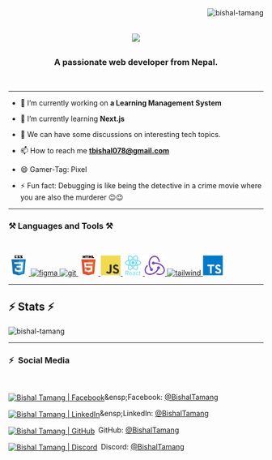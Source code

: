  <img align="right" src="https://komarev.com/ghpvc/?username=bishal-tamang&label=Profile%20views&color=0e75b6&style=flat" alt="bishal-tamang" />

 <h1 align="center">
    <img src="https://readme-typing-svg.herokuapp.com/?font=Righteous&size=35&center=true&vCenter=true&width=500&height=70&duration=3000&lines=Hey+There!+👋;+I'm+Bishal+Tamang!;" />
</h1>

<h3 align="center">A passionate web developer from Nepal.</h3>

<br/>
<hr />

<div align="left">
 
 - 🔭 I’m currently working on **a Learning Management System**
 
 - 🌱 I’m currently learning **Next.js**
 
- 💬  We can have some discussions on interesting tech topics.

- 📫  How to reach me **tbishal078@gmail.com**

- 😄  Gamer-Tag: Pixel
  
- ⚡  Fun fact: Debugging is like being the detective in a crime movie where you are also the murderer 😉😉

 </div>

 <hr />

<h3 align="left">⚒️ Languages and Tools ⚒️</h3>
<br />
<p align="left"> <a href="https://www.w3schools.com/css/" target="_blank" rel="noreferrer"> <img src="https://raw.githubusercontent.com/devicons/devicon/master/icons/css3/css3-original-wordmark.svg" alt="css3" width="40" height="40"/> </a> <a href="https://www.figma.com/" target="_blank" rel="noreferrer"> <img src="https://www.vectorlogo.zone/logos/figma/figma-icon.svg" alt="figma" width="40" height="40"/> </a> <a href="https://git-scm.com/" target="_blank" rel="noreferrer"> <img src="https://www.vectorlogo.zone/logos/git-scm/git-scm-icon.svg" alt="git" width="40" height="40"/> </a> <a href="https://www.w3.org/html/" target="_blank" rel="noreferrer"> <img src="https://raw.githubusercontent.com/devicons/devicon/master/icons/html5/html5-original-wordmark.svg" alt="html5" width="40" height="40"/> </a> <a href="https://developer.mozilla.org/en-US/docs/Web/JavaScript" target="_blank" rel="noreferrer"> <img src="https://raw.githubusercontent.com/devicons/devicon/master/icons/javascript/javascript-original.svg" alt="javascript" width="40" height="40"/> </a> <a href="https://reactjs.org/" target="_blank" rel="noreferrer"> <img src="https://raw.githubusercontent.com/devicons/devicon/master/icons/react/react-original-wordmark.svg" alt="react" width="40" height="40"/> </a> <a href="https://redux.js.org" target="_blank" rel="noreferrer"> <img src="https://raw.githubusercontent.com/devicons/devicon/master/icons/redux/redux-original.svg" alt="redux" width="40" height="40"/> </a> <a href="https://tailwindcss.com/" target="_blank" rel="noreferrer"> <img src="https://www.vectorlogo.zone/logos/tailwindcss/tailwindcss-icon.svg" alt="tailwind" width="40" height="40"/> </a> <a href="https://www.typescriptlang.org/" target="_blank" rel="noreferrer"> <img src="https://raw.githubusercontent.com/devicons/devicon/master/icons/typescript/typescript-original.svg" alt="typescript" width="40" height="40"/> </a> </p>

<hr />


<h2 align="left">⚡ Stats ⚡</h2>


<p><img align="center" src="https://github-readme-stats.vercel.app/api/top-langs?username=bishal-tamang&show_icons=true&locale=en&layout=compact" alt="bishal-tamang" /></p>

<hr />

### ⚡&ensp;Social Media

<br />

[<img align="center" alt="Bishal Tamang | Facebook" width="28px" src="https://firebasestorage.googleapis.com/v0/b/web-johannesmilke.appspot.com/o/other%2Fsocial%2Ffacebook.png?alt=media" />]([https://www.facebook.com/profile.php?id=100011050750451](https://www.facebook.com/profile.php?id=100011050750451))&ensp;Facebook: [@BishalTamang](https://www.facebook.com/profile.php?id=100011050750451)

[<img align="center" alt="Bishal Tamang | LinkedIn" width="28px" src="https://firebasestorage.googleapis.com/v0/b/web-johannesmilke.appspot.com/o/other%2Fsocial%2Flinkedin.png?alt=media" />]([https://www.linkedin.com/in/bishal-tamang](https://www.linkedin.com/in/bishal-tamang/))&ensp;LinkedIn: [@BishalTamang](https://www.linkedin.com/in/bishal-tamang/)

[<img align="center" alt="Bishal Tamang | GitHub" width="28px" src="https://firebasestorage.googleapis.com/v0/b/web-johannesmilke.appspot.com/o/other%2Fsocial%2Fgithub.png?alt=media" />](https://github.com/Bishal-Tamang)&ensp;GitHub: [@BishalTamang](https://github.com/Bishal-Tamang)

[<img align="center" alt="Bishal Tamang | Discord" width="28px" height="28px" src="https://dcbadge.vercel.app/api/shield/650619473224663051" />](https://discord.com/users/650619473224663051)&ensp;Discord: [@BishalTamang](https://discord.com/users/650619473224663051)
